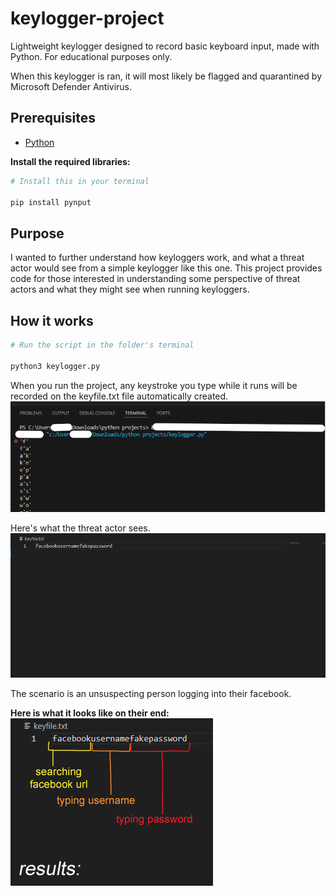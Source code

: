# keylogger-project
Lightweight keylogger designed to record basic keyboard input, made with Python.
For educational purposes only.

When this keylogger is ran, it will most likely be flagged and quarantined by Microsoft Defender Antivirus.
## Prerequisites
- [Python](https://www.python.org/downloads/)

**Install the required libraries:**
```bash
# Install this in your terminal

pip install pynput
```

## Purpose
I wanted to further understand how keyloggers work, and what a threat actor would see from a simple keylogger like this one. This project provides code for those interested in understanding some perspective of threat actors and what they might see when running keyloggers.

## How it works
```bash
# Run the script in the folder's terminal

python3 keylogger.py
```

When you run the project, any keystroke you type while it runs will be recorded on the keyfile.txt file automatically created.
<img src="screenshot1.png" alt="Terminal" style="max-width:100%;margin: 0 auto;">

Here's what the threat actor sees.
<img src="screenshot2.png" alt="Terminal" style="max-width:100%;margin: 0 auto;">

The scenario is an unsuspecting person logging into their facebook.

**Here is what it looks like on their end:**
<img src="screenshot3.png" alt="Terminal" style="max-width:100%;margin: 0 auto;">

